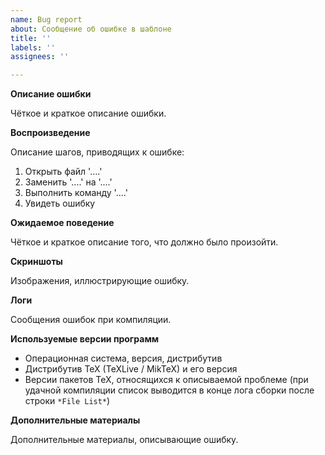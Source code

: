 ```yaml
---
name: Bug report
about: Сообщение об ошибке в шаблоне
title: ''
labels: ''
assignees: ''

---
```


**Описание ошибки**

Чёткое и краткое описание ошибки.

**Воспроизведение**

Описание шагов, приводящих к ошибке:

1. Открыть файл '....'
2. Заменить '....' на '....'
3. Выполнить команду '....'
4. Увидеть ошибку

**Ожидаемое поведение**

Чёткое и краткое описание того, что должно было произойти.

**Cкриншоты**

Изображения, иллюстрирующие ошибку.

**Логи**

Сообщения ошибок при компиляции.

**Используемые версии программ**

 - Операционная система, версия, дистрибутив
 - Дистрибутив TeX (TeXLive / MikTeX) и его версия
 - Версии пакетов TeX, относящихся к описываемой проблеме (при удачной компиляции список выводится в конце лога сборки после строки `*File List*`)

**Дополнительные материалы**

Дополнительные материалы, описывающие ошибку.
